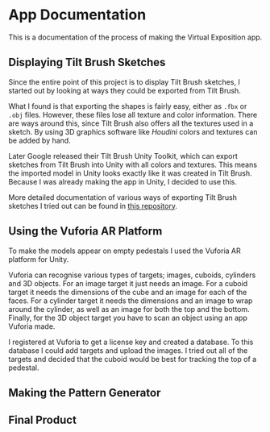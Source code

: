 # App Documentation
This is a documentation of the process of making the Virtual Exposition app.

## Displaying Tilt Brush Sketches
Since the entire point of this project is to display Tilt Brush sketches, 
I started out by looking at ways they could be exported from Tilt Brush. 

What I found is that exporting the shapes is fairly easy, either as `.fbx` or `.obj` files. 
However, these files lose all texture and color information.
There are ways around this, since Tilt Brush also offers all the textures used in a sketch. 
By using 3D graphics software like *Houdini* colors and textures can be added by hand.

Later Google released their Tilt Brush Unity Toolkit, which can export sketches from Tilt Brush into Unity with all colors and textures.
This means the imported model in Unity looks exactly like it was created in Tilt Brush. 
Because I was already making the app in Unity, I decided to use this.

More detailed documentation of various ways of exporting Tilt Brush sketches I tried out can be found in [this repository](http://github.com/thijsvb/TiltBrushDisplay).

## Using the Vuforia AR Platform
To make the models appear on empty pedestals I used the Vuforia AR platform for Unity.

Vuforia can recognise various types of targets; images, cuboids, cylinders and 3D objects.
For an image target it just needs an image. For a cuboid target it needs the dimensions of the cube and an image for each of the faces. For a cylinder target it needs the dimensions and an image to wrap around the cylinder, as well as an image for both the top and the bottom. Finally, for the 3D object target you have to scan an object using an app Vuforia made.

I registered at Vuforia to get a license key and created a database. To this database I could add targets and upload the images. I tried out all of the targets and decided that the cuboid would be best for tracking the top of a pedestal.



## Making the Pattern Generator

## Final Product
